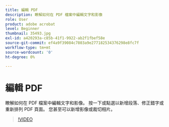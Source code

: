 ```yaml
---
title: 編輯 PDF
description: 瞭解如何在 PDF 檔案中編輯文字和影像
role: User
product: adobe acrobat
level: Beginner
thumbnail: 35493.jpg
exl-id: a420293a-c85b-41f1-9922-ab2f1fbef58e
source-git-commit: ef4a9f39084c7803a9e277182534376298e8fc7f
workflow-type: tm+mt
source-wordcount: '0'
ht-degree: 0%

---
```


# 編輯 PDF

瞭解如何在 PDF 檔案中編輯文字和影像。 按一下或點選以新增段落、修正錯字或重新排列 PDF 頁面。 您甚至可以新增影像或裁切相片。

>[!VIDEO](https://video.tv.adobe.com/v/35493?hidetitle=true)
